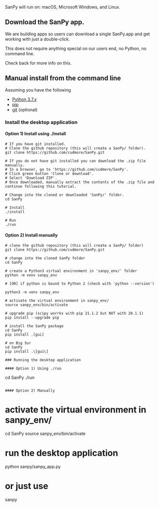 SanPy will run on: macOS, Microsoft Windows, and Linux.

## Download the SanPy app.

We are building apps so users can download a single SanPy.app and get working with just a double-click.

This does not require anything special on our users end, no Python, no command line.

Check back for more info on this.

## Manual install from the command line

Assuming you have the following

 - [Python 3.7.x][python3]
 - [pip][pip]
 - [git][git] (optional)

[python3]: https://www.python.org/downloads/
[pip]: https://pip.pypa.io/en/stable/
[git]: https://git-scm.com/book/en/v2/Getting-Started-Installing-Git
[fair]: https://en.wikipedia.org/wiki/FAIR_data

### Install the desktop application

#### Option 1) Install using ./install

```
# If you have git installed.
# Clone the github repository (this will create a SanPy/ folder).
git clone https://github.com/cudmore/SanPy.git

# If you do not have git installed you can download the .zip file manually.
# In a browser, go to 'https://github.com/cudmore/SanPy'.
# Click green button 'Clone or download'.
# Select 'Download ZIP'.
# Once downloaded, manually extract the contents of the .zip file and continue following this tutorial.

# Change into the cloned or downloaded 'SanPy/' folder.
cd SanPy

# Install
./install

# Run
./run
```

#### Option 2) Install manually

```
# clone the github repository (this will create a SanPy/ folder)
git clone https://github.com/cudmore/SanPy.git

# change into the cloned SanPy folder
cd SanPy

# create a Python3 virtual environment in 'sanpy_env/' folder
python -m venv sanpy_env

# [OR] if python is bound to Python 2 (check with 'python --version')

python3 -m venv sanpy_env

# activate the virtual environment in sanpy_env/
source sanpy_env/bin/activate

# upgrade pip (scipy worrks with pip 21.1.2 but NOT with 20.1.1)
pip install --upgrade pip

# install the SanPy package
cd SanPy
pip install .[gui]

# on Big Sur
cd SanPy
pip install .\[gui\]

### Running the desktop application

#### Option 1) Using ./run

```
cd SanPy
./run
```

#### Option 2) Manually

```
# activate the virtual environment in sanpy_env/
cd SanPy
source sanpy_env/bin/activate

# run the desktop application
python sanpy/sanpy_app.py
# or just use
sanpy
```
